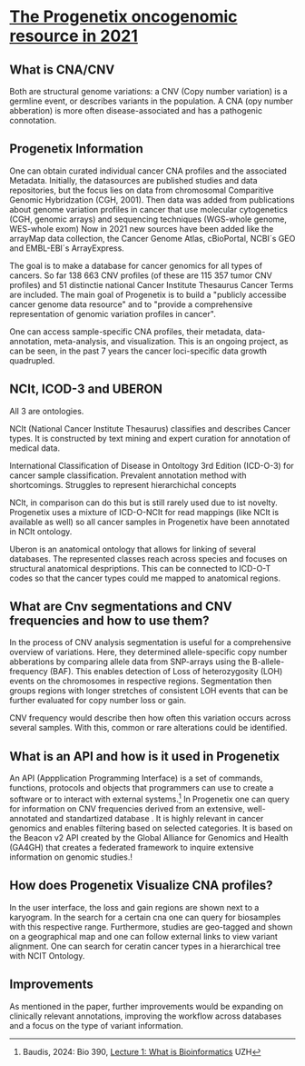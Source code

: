 # [The Progenetix oncogenomic resource in 2021](https://doi.org/10.1093/database/baab043)

## What is CNA/CNV
Both are structural genome variations: a CNV (Copy number variation) is a germline event, or describes variants in the population. A CNA (opy number abberation) is more often disease-associated and has a pathogenic connotation.

## Progenetix Information
One can obtain curated individual cancer CNA profiles and the associated Metadata.
Initially, the datasources are published studies and data repositories, but the focus lies on data from chromosomal Comparitive Genomic Hybridzation (CGH, 2001).
Then data was added from publications about genome variation profiles in cancer that use molecular cytogenetics (CGH, genomic arrays) and sequencing techniques (WGS-whole genome, WES-whole exom)
Now in 2021 new sources have been added like the arrayMap data collection, the Cancer Genome Atlas, cBioPortal, NCBI´s GEO and EMBL-EBI´s ArrayExpress.

The goal is to make a database for cancer genomics for all types of cancers. So far 138 663 CNV profiles (of these are 115 357 tumor CNV profiles) and 51 distinctie national Cancer Institute Thesaurus Cancer Terms are included.
The main goal of Progenetix is to build a "publicly accessibe cancer genome data resource" and to "provide a comprehensive representation of genomic variation profiles in cancer".

One can access sample-specific CNA profiles, their metadata, data-annotation, meta-analysis, and visualization.
This is an ongoing project, as can be seen, in the past 7 years the cancer loci-specific data growth quadrupled.


## NCIt, ICOD-3 and UBERON

All 3 are ontologies.

NCIt (National Cancer Institute Thesaurus) classifies and describes Cancer types. It is constructed by text mining and expert curation for annotation of medical data.

International Classification of Disease in Ontoltogy 3rd Edition
(ICD-O-3) for cancer sample classification. Prevalent annotation method with shortcomings. Struggles to represent hierarchichal concepts

NClt, in comparison can do this but is still rarely used due to ist novelty.
Progenetix uses a mixture of ICD-O-NCIt for read mappings (like NCIt is available as well) so all cancer samples in Progenetix have been annotated in NCIt ontology.

Uberon is an anatomical ontology that allows for linking of several databases.
The represented classes reach across species and focuses on structural anatomical despriptions. This can be connected to ICD-O-T codes so that the cancer types could me mapped to anatomical regions.


## What are Cnv segmentations and CNV frequencies and how to use them?

In the process of CNV analysis segmentation is useful for a comprehensive overview of variations.
Here, they determined allele-specific copy number abberations by comparing allele data from SNP-arrays using the B-allele-frequency (BAF). This enables detection of Loss of heterozygosity (LOH) events on the chromosomes in respective regions.
Segmentation then groups regions with longer stretches of consistent LOH events that can be further evaluated for copy number loss or gain.

CNV frequency would describe then how often this variation occurs across several samples. With this, common or rare alterations could be identified.

## What is an API and how is it used in Progenetix

An API (Appplication Programming Interface) is a set of commands, functions, protocols and objects that programmers can use to create a software or to interact with external systems.[^1] 
In Progenetix  one can query for information on CNV frequencies derived from an extensive, well-annotated and standartized database . It is highly relevant in cancer genomics and enables filtering based on selected categories.
It is based on the Beacon v2 API created by the Global Alliance for Genomics and Health (GA4GH) that creates a federated framework to inquire extensive information on genomic studies.!

## How does Progenetix Visualize CNA profiles?

In the user interface, the loss and gain regions are shown next to a karyogram. In the search for a certain cna one can query for biosamples with this respective range.
Furthermore, studies are geo-tagged and shown on a geographical map and one can follow external links to view variant alignment.
One can search for ceratin cancer types  in a hierarchical tree with NCIT Ontology.


## Improvements
As mentioned in the paper, further improvements would be expanding on clinically relevant annotations, improving the workflow  across databases and a focus on the type of variant information.


[^1]: Baudis, 2024: Bio 390, [Lecture 1: What is Bioinformatics](https://raw.githubusercontent.com/compbiozurich/UZH-BIO390/main/course-material/2024-09-17___Michael_Baudis__What_is_Bioinformatics__UZH-BIO390-HS24-lecture-01.pdf) UZH

